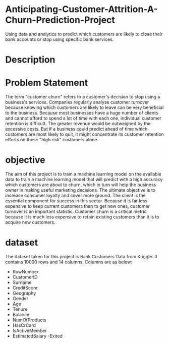 # Anticipating-Customer-Attrition-A-Churn-Prediction-Project
Using data and analytics to predict which customers are likely to close their bank accounts or stop using specific bank services.
# Description
# Problem Statement
The term "customer churn" refers to a customer's decision to stop using a business's services. Companies regularly analyse customer turnover because knowing which customers are likely to leave can be very beneficial to the business. Because most businesses have a huge number of clients and cannot afford to spend a lot of time with each one, individual customer retention is difficult. The greater revenue would be outweighed by the excessive costs. But if a business could predict ahead of time which customers are most likely to quit, it might concentrate its customer retention efforts on these "high risk" customers alone. 
# objective
The aim of this project is to train a machine learning model on the available data to train a machine learning model that will predict with a high accuracy which customers are about to churn, which in turn will help the business owner in making useful marketing decisions. 
The ultimate objective is to increase consumer loyalty and cover more ground. The client is the essential component for success in this sector.
Because it is far less expensive to keep current customers than to get new ones, customer turnover is an important statistic. Customer churn is a critical metric because it is much less expensive to retain existing customers than it is to acquire new customers.
# dataset
The dataset taken for this project is Bank Customers Data from Kaggle. It contains 10000 rows and 14 columns. Columns are as below:
- RowNumber
- CustomerID
- Surname
- CreditScore
- Geography
- Gender
- Age
- Tenure
- Balance
- NumOfProducts
- HasCrCard
- IsActiveMember
- EstimatedSalary
-Exited

